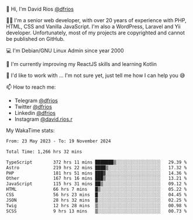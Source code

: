 👋 Hi, I'm David Rios [@dfrios](https://github.com/dfrios)

👨‍💻 I'm a senior web developer, with over 20 years of experience with PHP, HTML, CSS and Vanilla JavaScript. I'm also a WordPress, Laravel and Yii developer. Unfortunately, most of my projects are copyrighted and cannot be published on GitHub.

💻 I'm Debian/GNU Linux Admin since year 2000

🌱 I'm currently improving my ReactJS skills and learning Kotlin

💞️ I'd like to work with ... I'm not sure yet, just tell me how I can help you 😅


📫 How to reach me:
* Telegram [@dfrios](https://t.me/dfrios)
* Twitter [@dfrios](https://twitter.com/dfrios)
* Linkedin [@dfrios](https://linkedin.com/in/dfrios)
* Instagram [@david.rios.r](https://instagram.com/david.rios.r)



My WakaTime stats:
<!--START_SECTION:waka-->

```txt
From: 23 May 2023 - To: 19 November 2024

Total Time: 1,266 hrs 32 mins

TypeScript        372 hrs 11 mins ███████▒░░░░░░░░░░░░░░░░░   29.39 %
Astro             219 hrs 22 mins ████▒░░░░░░░░░░░░░░░░░░░░   17.32 %
PHP               181 hrs 51 mins ███▓░░░░░░░░░░░░░░░░░░░░░   14.36 %
Other             167 hrs 16 mins ███▒░░░░░░░░░░░░░░░░░░░░░   13.21 %
JavaScript        115 hrs 31 mins ██▒░░░░░░░░░░░░░░░░░░░░░░   09.12 %
HTML              66 hrs 7 mins   █▒░░░░░░░░░░░░░░░░░░░░░░░   05.22 %
CSS               56 hrs 23 mins  █░░░░░░░░░░░░░░░░░░░░░░░░   04.45 %
JSON              28 hrs 32 mins  ▓░░░░░░░░░░░░░░░░░░░░░░░░   02.25 %
Twig              12 hrs 28 mins  ▒░░░░░░░░░░░░░░░░░░░░░░░░   00.98 %
SCSS              9 hrs 13 mins   ▒░░░░░░░░░░░░░░░░░░░░░░░░   00.73 %
```

<!--END_SECTION:waka-->
